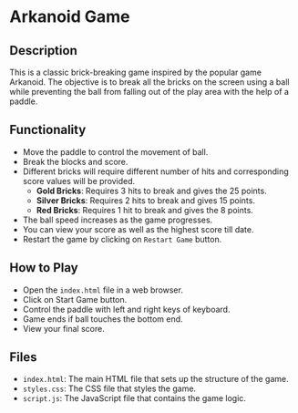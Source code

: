 # Arkanoid Game

## Description
This is a classic brick-breaking game inspired by the popular game Arkanoid. The objective is to break all the bricks on the screen using a ball while preventing the ball from falling out of the play area with the help of a paddle.


## Functionality
- Move the paddle to control the movement of ball.
- Break the blocks and score.
- Different bricks will require different number of hits and corresponding score values will be provided.
  - **Gold Bricks**: Requires 3 hits to break and gives the 25 points.
  - **Silver Bricks**: Requires 2 hits to break and gives 15 points.
  - **Red Bricks**: Requires 1 hit to break and gives the 8 points.
- The ball speed increases as the game progresses.
- You can view your score as well as the highest score till date.
- Restart the game by clicking on `Restart Game` button.

## How to Play
- Open the `index.html` file in a web browser.
- Click on Start Game button.
- Control the paddle with left and right keys of keyboard.
- Game ends if ball touches the bottom end.
- View your final score.

## Files
- `index.html`: The main HTML file that sets up the structure of the game.
- `styles.css`: The CSS file that styles the game.
- `script.js`: The JavaScript file that contains the game logic.

